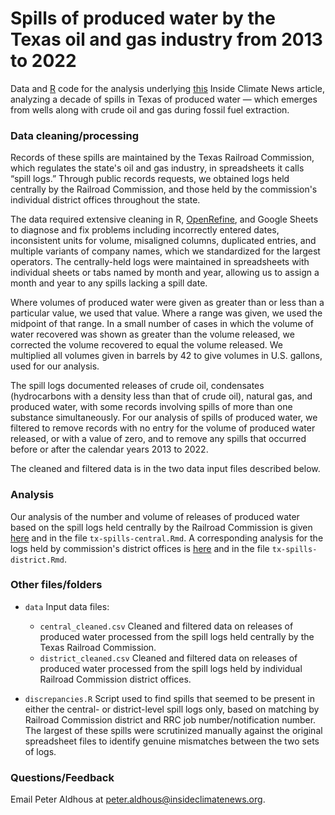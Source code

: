 # Spills of produced water by the Texas oil and gas industry from 2013 to 2022

Data and [R](https://www.r-project.org/) code for the analysis underlying [this](https://insideclimatenews.org/news/31102023/oil-gas-companies-spill-wastewater-in-texas/) Inside Climate News article, analyzing a decade of spills in Texas of produced water — which emerges from wells along with crude oil and gas during fossil fuel extraction.

### Data cleaning/processing

Records of these spills are maintained by the Texas Railroad Commission, which regulates the state's oil and gas industry, in spreadsheets it calls “spill logs.” Through public records requests, we obtained logs held centrally by the Railroad Commission, and those held by the commission's individual district offices throughout the state.

The data required extensive cleaning in R, [OpenRefine](https://openrefine.org/), and Google Sheets to diagnose and fix problems including incorrectly entered dates, inconsistent units for volume, misaligned columns, duplicated entries, and multiple variants of company names, which we standardized for the largest operators. The centrally-held logs were maintained in spreadsheets with individual sheets or tabs named by month and year, allowing us to assign a month and year to any spills lacking a spill date.

Where volumes of produced water were given as greater than or less than a particular value, we used that value. Where a range was given, we used the midpoint of that range. In a small number of cases in which the volume of water recovered was shown as greater than the volume released, we corrected the volume recovered to equal the volume released. We multiplied all volumes given in barrels by 42 to give volumes in U.S. gallons, used for our analysis.

The spill logs documented releases of crude oil, condensates (hydrocarbons with a density less than that of crude oil), natural gas, and produced water, with some records involving spills of more than one substance simultaneously. For our analysis of spills of produced water, we filtered to remove records with no entry for the volume of produced water released, or with a value of zero, and to remove any spills that occurred before or after the calendar years 2013 to 2022.

The cleaned and filtered data is in the two data input files described below.

### Analysis

Our analysis of the number and volume of releases of produced water based on the spill logs held centrally by the Railroad Commission is given [here](https://insideclimatenews.github.io/2023-10-tx-produced-water-spills/tx-spills-central.html) and in the file `tx-spills-central.Rmd`. A corresponding analysis for the logs held by commission's district offices is [here](https://insideclimatenews.github.io/2023-10-tx-produced-water-spills/tx-spills-district.html) and in the file `tx-spills-district.Rmd`.

### Other files/folders

* `data` Input data files:

    -  `central_cleaned.csv` Cleaned and filtered data on releases of produced water processed from the spill logs held centrally by the Texas Railroad Commission.
    -  `district_cleaned.csv` Cleaned and filtered data on releases of produced water processed from the spill logs held by individual Railroad Commission district offices.

* `discrepancies.R` Script used to find spills that seemed to be present in either the central- or district-level spill logs only, based on matching by Railroad Commission district and RRC job number/notification number. The largest of these spills were scrutinized manually against the original spreadsheet files to identify genuine mismatches between the two sets of logs.

### Questions/Feedback
Email Peter Aldhous at peter.aldhous@insideclimatenews.org.
